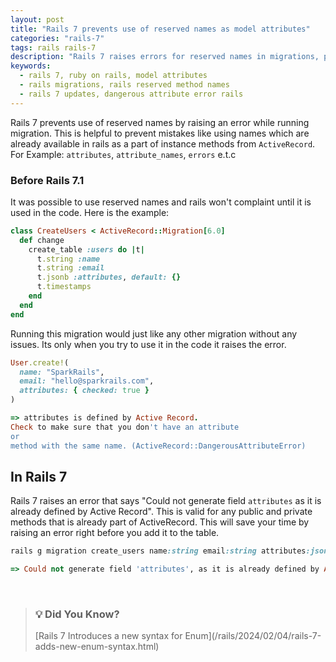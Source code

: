 ```yaml
---
layout: post
title: "Rails 7 prevents use of reserved names as model attributes"
categories: "rails-7"
tags: rails rails-7
description: "Rails 7 raises errors for reserved names in migrations, preventing conflicts and promoting safer development practices."
keywords:
  - rails 7, ruby on rails, model attributes
  - rails migrations, rails reserved method names
  - rails 7 updates, dangerous attribute error rails 
---
```


Rails 7 prevents use of reserved names by raising an error while running migration. This is helpful to prevent mistakes like using names which are already available in rails as a part of instance methods from `ActiveRecord`. For Example: `attributes`, `attribute_names`, `errors` e.t.c

### Before Rails 7.1

It was possible to use reserved names and rails won't complaint until it is used in the code. Here is the example:

```ruby
class CreateUsers < ActiveRecord::Migration[6.0]
  def change
    create_table :users do |t|
      t.string :name
      t.string :email
      t.jsonb :attributes, default: {}
      t.timestamps
    end
  end
end
```

Running this migration would just like any other migration without any issues. Its only when you try to use it in the code it raises the error.

```ruby
User.create!(
  name: "SparkRails",
  email: "hello@sparkrails.com",
  attributes: { checked: true }
)

=> attributes is defined by Active Record. 
Check to make sure that you don't have an attribute 
or 
method with the same name. (ActiveRecord::DangerousAttributeError)
```

## In Rails 7

Rails 7 raises an error that says "Could not generate field `attributes` as it is already defined by Active Record". This is valid for any public and private methods that is already part of ActiveRecord. This will save your time by raising an error right before you add it to the table.

```ruby
rails g migration create_users name:string email:string attributes:jsonb

=> Could not generate field 'attributes', as it is already defined by Active Record.
```
<br/>

>
> ### 💡 Did You Know?
> <base target="_blank"> [Rails 7 Introduces a new syntax for Enum](/rails/2024/02/04/rails-7-adds-new-enum-syntax.html)
